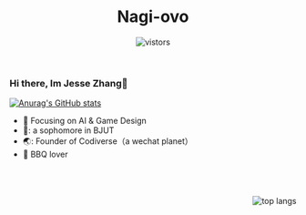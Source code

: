 

<!--
**Nagi-ovo/Nagi-ovo** is a ✨ _special_ ✨ repository because its `README.md` (this file) appears on your GitHub profile.

Here are some ideas to get you started:

- 🔭 I’m currently working on ...
- 🌱 I’m currently learning ...
- 👯 I’m looking to collaborate on ...
- 🤔 I’m looking for help with ...
- 💬 Ask me about ...
- 📫 How to reach me: ...
- 😄 Pronouns: ...
- ⚡ Fun fact: ...
-->
<h1 align="center">Nagi-ovo</h3>
<p align='center'>
  <img src="https://visitor-badge.glitch.me/badge?page_id=Nagi-ovo" alt="vistors" />
</p>

<br />

 ### Hi there, Im Jesse Zhang👋
[![Anurag's GitHub stats](https://github-readme-stats-nagi.vercel.app/api?username=Nagi-ovo)](https://github.com/nagi-ovo/github-readme-stats)

- :orange_book: Focusing on AI & Game Design
- 🔬: a sophomore in BJUT
- 🌏: Founder of Codiverse（a wechat planet）
- :meat_on_bone: BBQ lover 


<br />
<br />
<br />

<img align='right' src='https://github-readme-stats-git-main-nagi-ovo.vercel.app/api/top-langs/?username=Nagi-ovo&layout=compact' alt='top langs' />

 <!-- waka-box start -->
 <!-- waka-box end -->

